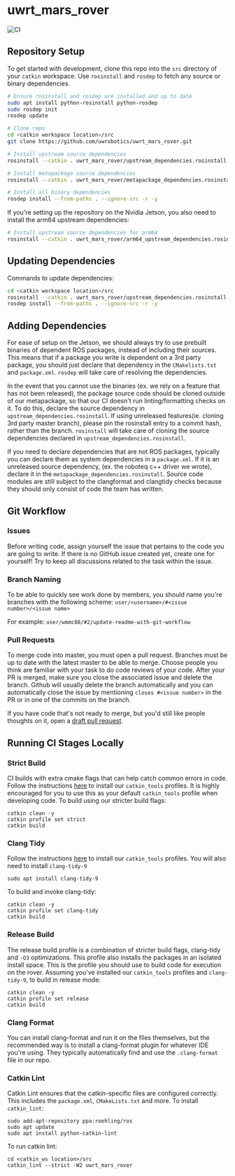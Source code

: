 # uwrt_mars_rover

![CI](https://github.com/uwrobotics/uwrt_mars_rover/workflows/CI/badge.svg)

## Repository Setup

To get started with development, clone this repo into the `src` directory of your `catkin` workspace. Use `rosinstall` and `rosdep` to fetch any source or binary dependencies.

```bash
# Ensure rosinstall and rosdep are installed and up to date
sudo apt install python-rosinstall python-rosdep
sudo rosdep init
rosdep update

# Clone repo
cd <catkin workspace location>/src
git clone https://github.com/uwrobotics/uwrt_mars_rover.git

# Install upstream source dependencies
rosinstall --catkin . uwrt_mars_rover/upstream_dependencies.rosinstall

# Install metapackage source dependencies
rosinstall --catkin . uwrt_mars_rover/metapackage_dependencies.rosinstall

# Install all binary dependencies
rosdep install --from-paths . --ignore-src -r -y
```

If you're setting up the repository on the Nvidia Jetson, you also need to install the arm64 upstream dependencies:
```bash
# Install upstream source dependencies for arm64
rosinstall --catkin . uwrt_mars_rover/arm64_upstream_dependencies.rosinstall
```

## Updating Dependencies
Commands to update dependencies:
```bash
cd <catkin workspace location>/src
rosinstall --catkin . uwrt_mars_rover/upstream_dependencies.rosinstall uwrt_mars_rover/metapackage_dependencies.rosinstall
rosdep install --from-paths . --ignore-src -r -y
```


## Adding Dependencies
For ease of setup on the Jetson, we should always try to use prebuilt binaries of dependent ROS packages, instead of 
including their sources. This means that if a package you write is dependent on a 3rd party package, you should just 
declare that dependency in the `CMakelists.txt` and `package.xml`. `rosdep` will take care of resolving the 
dependencies. 

In the event that you cannot use the binaries (ex. we rely on a feature that has not been released), the package source 
code should be cloned outside of our metapackage, so that our CI doesn't run linting/formatting checks on it. To do 
this, declare the source dependency in `upstream_dependencies.rosinstall`. If using unreleased features(ie. cloning 3rd party master branch), 
please pin the rosinstall entry to a commit hash, rather than the branch. `rosinstall` will take care of cloning the 
source dependencies declared in `upstream_dependencies.rosinstall`. 

If you need to declare dependencies that are not ROS packages, typically you can declare them as system dependencies in
a `package.xml`. If it is an unreleased source dependency, (ex. the roboteq c++ driver we wrote), declare it in the 
`metapackage_dependencies.rosinstall`. Source code modules are still subject to the clangformat and clangtidy checks 
because they should only consist of code the team has written. 

## Git Workflow
### Issues
Before writing code, assign yourself the issue that pertains to the code you are going to write. If there is no GitHub issue created yet, create one for yourself! Try to keep all discussions related to the task within the issue.

### Branch Naming
To be able to quickly see work done by members, you should name you're branches with the following scheme:
`user/<username>/#<issue number>/<issue name>`

For example:
`user/wmmc88/#2/update-readme-with-git-workflow`

### Pull Requests
To merge code into master, you must open a pull request. Branches must be up to date with the latest master to be able to merge. Choose people you think are familiar with your task to do code reviews of your code. 
After your PR is merged, make sure you close the associated issue and delete the branch. Github will usually delete the branch automatically and you can automatically close the issue by mentioning `closes #<issue number>` in the PR or in one of the commits on the branch.

If you have code that's not ready to merge, but you'd still like people thoughts on it, open a [draft pull request](https://github.blog/2019-02-14-introducing-draft-pull-requests/).

## Running CI Stages Locally
### Strict Build
CI builds with extra cmake flags that can help catch common errors in code. Follow the instructions [here](https://github.com/uwrobotics/dev_tools) to install our `catkin_tools` profiles. It is highly encouraged for you to use this as your default `catkin_tools` profile when developing code. To build using our stricter build flags:
```
catkin clean -y
catkin profile set strict
catkin build 
```

### Clang Tidy
Follow the instructions [here](https://github.com/uwrobotics/dev_tools) to install our `catkin_tools` profiles. You will also need to install `clang-tidy-9`
```
sudo apt install clang-tidy-9
```
To build and invoke clang-tidy:
```
catkin clean -y
catkin profile set clang-tidy
catkin build 
```

### Release Build
The release build profile is a combination of stricter build flags, clang-tidy and `-O3` optimizations. This profile also installs the packages in an isolated install space. This is the profile you should use to build code for execution on the rover.
Assuming you've installed our `catkin_tools` profiles and `clang-tidy-9`, to build in release mode:
```
catkin clean -y
catkin profile set release
catkin build 
```

### Clang Format
You can install clang-format and run it on the files themselves, but the recommended way is to install a clang-format plugin for whatever IDE you're using. They typically automatically find and use the `.clang-format` file in our repo. 

### Catkin Lint
Catkin Lint ensures that the catkin-specific files are configured correctly. This includes the `package.xml`, `CMakeLists.txt` and more. To install `catkin_lint`:
```
sudo add-apt-repository ppa:roehling/ros
sudo apt update
sudo apt install python-catkin-lint
```

To run catkin lint:
```
cd <catkin_ws location>/src
catkin_lint --strict -W2 uwrt_mars_rover
```
